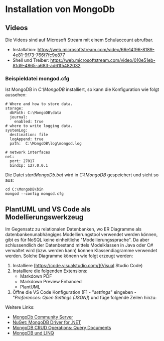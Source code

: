# Installation von MongoDb

## Videos

Die Videos sind auf Microsoft Stream mit einem Schulaccount abrufbar.

- Installation: https://web.microsoftstream.com/video/66e14f96-8189-4e81-9f73-766f7fc9e877
- Shell und Treiber: https://web.microsoftstream.com/video/010e51eb-81d9-4865-a683-ad61f5482032

### Beispieldatei mongod.cfg

Ist MongoDB in *C:\MongoDB* installiert, so kann die Konfiguration wie folgt aussehen:

```text
# Where and how to store data.
storage:
  dbPath: C:\MongoDB\data
  journal:
    enabled: true
# where to write logging data.
systemLog:
  destination: file
  logAppend: true
  path:  C:\MongoDB\log\mongod.log

# network interfaces
net:
  port: 27017
  bindIp: 127.0.0.1
```

Die Datei *startMongoDb.bat* wird in *C:\MongoDB* gespeichert und sieht so aus:

```text
cd C:\MongoDB\bin
mongod --config mongod.cfg
```

## PlantUML und VS Code als Modellierungswerkzeug

Im Gegensatz zu relationalen Datenbanken, wo ER Diagramme als datenbankenunabhängiges Modellierungstool
verwendet werden können, gibt es für NoSQL keine einheitliche "Modellierungssprache". Da aber
schlussendlich der Datenbestand mittels Modelklassen in Java oder C# verwaltet wird (bzw. werden kann)
können Klassendiagramme verwendet werden. Solche Diagramme könenn wie folgt erzeugt werden:

1. Installiere [https://code.visualstudio.com/](Visual Studio Code)
2. Installiere die folgenden Extensions:
   - Markdown PDF
   - Markdown Preview Enhanced
   - PlantUML
3. Öffne die VS Code Konfiguration (F1 - "*settings*" eingeben - "*Preferences: Open Settings (JSON)*)
   und füge folgende Zeilen hinzu:

Weitere Links:

- [MongoDb Community Server](https://www.mongodb.com/try/download/community)
- [NuGet: MongoDB Driver for .NET](https://www.nuget.org/packages/MongoDB.Driver/)
- [MongoDB CRUD Operations: Query Documents](https://docs.mongodb.com/manual/tutorial/query-documents/)
- [MongoDB und LINQ](https://mongodb.github.io/mongo-csharp-driver/2.11/reference/driver/crud/linq/)